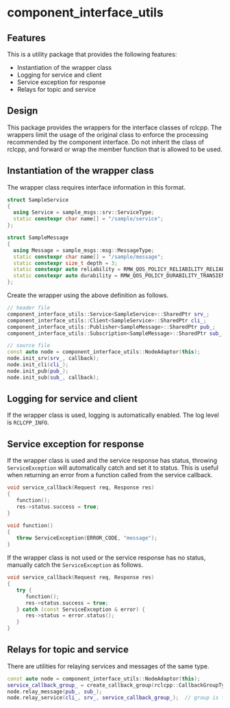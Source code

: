 # component_interface_utils

## Features

This is a utility package that provides the following features:

- Instantiation of the wrapper class
- Logging for service and client
- Service exception for response
- Relays for topic and service

## Design

This package provides the wrappers for the interface classes of rclcpp.
The wrappers limit the usage of the original class to enforce the processing recommended by the component interface.
Do not inherit the class of rclcpp, and forward or wrap the member function that is allowed to be used.

## Instantiation of the wrapper class

The wrapper class requires interface information in this format.

```cpp
struct SampleService
{
  using Service = sample_msgs::srv::ServiceType;
  static constexpr char name[] = "/sample/service";
};

struct SampleMessage
{
  using Message = sample_msgs::msg::MessageType;
  static constexpr char name[] = "/sample/message";
  static constexpr size_t depth = 3;
  static constexpr auto reliability = RMW_QOS_POLICY_RELIABILITY_RELIABLE;
  static constexpr auto durability = RMW_QOS_POLICY_DURABILITY_TRANSIENT_LOCAL;
};
```

Create the wrapper using the above definition as follows.

```cpp
// header file
component_interface_utils::Service<SampleService>::SharedPtr srv_;
component_interface_utils::Client<SampleService>::SharedPtr cli_;
component_interface_utils::Publisher<SampleMessage>::SharedPtr pub_;
component_interface_utils::Subscription<SampleMessage>::SharedPtr sub_;

// source file
const auto node = component_interface_utils::NodeAdaptor(this);
node.init_srv(srv_, callback);
node.init_cli(cli_);
node.init_pub(pub_);
node.init_sub(sub_, callback);
```

## Logging for service and client

If the wrapper class is used, logging is automatically enabled. The log level is `RCLCPP_INFO`.

## Service exception for response

If the wrapper class is used and the service response has status, throwing `ServiceException` will automatically catch and set it to status.
This is useful when returning an error from a function called from the service callback.

```cpp
void service_callback(Request req, Response res)
{
   function();
   res->status.success = true;
}

void function()
{
   throw ServiceException(ERROR_CODE, "message");
}
```

If the wrapper class is not used or the service response has no status, manually catch the `ServiceException` as follows.

```cpp
void service_callback(Request req, Response res)
{
   try {
      function();
      res->status.success = true;
   } catch (const ServiceException & error) {
      res->status = error.status();
   }
}
```

## Relays for topic and service

There are utilities for relaying services and messages of the same type.

```cpp
const auto node = component_interface_utils::NodeAdaptor(this);
service_callback_group_ = create_callback_group(rclcpp::CallbackGroupType::MutuallyExclusive);
node.relay_message(pub_, sub_);
node.relay_service(cli_, srv_, service_callback_group_);  // group is for avoiding deadlocks
```
